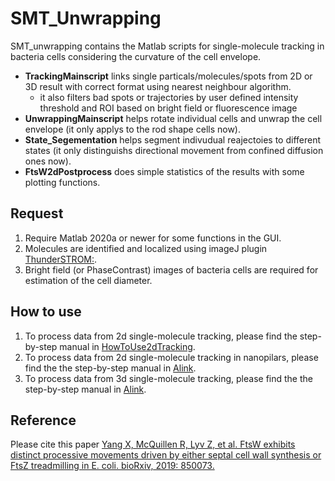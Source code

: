 # **SMT_Unwrapping**
SMT_unwrapping contains the Matlab scripts for single-molecule tracking in bacteria cells considering the curvature of the cell envelope.
- **TrackingMainscript** links single particals/molecules/spots from 2D or 3D result with correct format using nearest neighbour algorithm.
  - it also filters bad spots or trajectories by user defined intensity threshold and ROI based on bright field or fluorescence image
- **UnwrappingMainscript** helps rotate individual cells and unwrap the cell envelope (it only applys to the rod shape cells now).
- **State_Segementation** helps segment indivudual reajectoies to different states (it only distinguishs directional movement from confined diffusion ones now).
- **FtsW2dPostprocess** does simple statistics of the results with some plotting functions.

## Request
  1. Require Matlab 2020a or newer for some functions in the GUI.
  2. Molecules are identified and localized using imageJ plugin [ThunderSTROM:](https://github.com/zitmen/thunderstorm).
  3. Bright field (or PhaseContrast) images of bacteria cells are required for estimation of the cell diameter.
  
## How to use
  1. To process data from 2d single-molecule tracking, please find the step-by-step manual in [HowToUse2dTracking](HowToUse2dTracking.md).
  2. To process data from 2d single-molecule tracking in nanopilars, please find the the step-by-step manual in [Alink]().
  3. To process data from 3d single-molecule tracking, please find the the step-by-step manual in [Alink]().
## Reference 
Please cite this paper [Yang X, McQuillen R, Lyv Z, et al. FtsW exhibits distinct processive movements driven by either septal cell wall synthesis or FtsZ treadmilling in E. coli. bioRxiv, 2019: 850073.](https://www.biorxiv.org/content/10.1101/850073v2)


